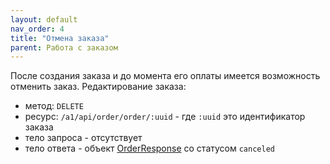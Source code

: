 ```yaml
---
layout: default
nav_order: 4
title: "Отмена заказа"
parent: Работа с заказом
---
```


После создания заказа и до момента его оплаты имеется возможность отменить заказ.
Редактирование заказа:
- метод: `DELETE`
- ресурс: `/a1/api/order/order/:uuid` - где `:uuid` это идентификатор заказа
- тело запроса - отсутствует
- тело ответа - объект [OrderResponse](/docs/order-create/#orderresponse) со статусом `canceled`
